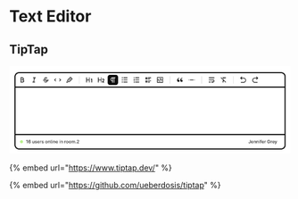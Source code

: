 # Text Editor

## TipTap

![](../../.gitbook/assets/image%20%2817%29.png)

{% embed url="https://www.tiptap.dev/" %}

{% embed url="https://github.com/ueberdosis/tiptap" %}



